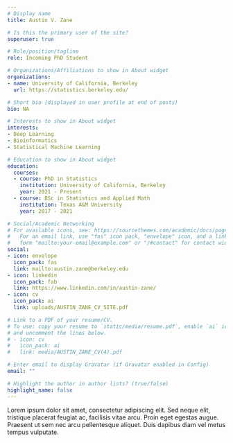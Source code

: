 ```yaml
---
# Display name
title: Austin V. Zane

# Is this the primary user of the site?
superuser: true

# Role/position/tagline
role: Incoming PhD Student

# Organizations/Affiliations to show in About widget
organizations:
- name: University of California, Berkeley
  url: https://statistics.berkeley.edu/

# Short bio (displayed in user profile at end of posts)
bio: NA

# Interests to show in About widget
interests:
- Deep Learning
- Bioinformatics
- Statistical Machine Learning

# Education to show in About widget
education:
  courses:
  - course: PhD in Statistics
    institution: University of California, Berkeley
    year: 2021 - Present
  - course: BSc in Statistics and Applied Math
    institution: Texas A&M University
    year: 2017 - 2021

# Social/Academic Networking
# For available icons, see: https://sourcethemes.com/academic/docs/page-builder/#icons
#   For an email link, use "fas" icon pack, "envelope" icon, and a link in the
#   form "mailto:your-email@example.com" or "/#contact" for contact widget.
social:
- icon: envelope
  icon_pack: fas
  link: mailto:austin.zane@berkeley.edu
- icon: linkedin
  icon_pack: fab
  link: https://www.linkedin.com/in/austin-zane/
- icon: cv
  icon_pack: ai
  link: uploads/AUSTIN_ZANE_CV_SITE.pdf

# Link to a PDF of your resume/CV.
# To use: copy your resume to `static/media/resume.pdf`, enable `ai` icons in `params.toml`, 
# and uncomment the lines below.
# - icon: cv
#   icon_pack: ai
#   link: media/AUSTIN_ZANE_CV(4).pdf

# Enter email to display Gravatar (if Gravatar enabled in Config)
email: ""

# Highlight the author in author lists? (true/false)
highlight_name: false
---
```



Lorem ipsum dolor sit amet, consectetur adipiscing elit. Sed neque elit, tristique placerat feugiat ac, facilisis vitae arcu. Proin eget egestas augue. Praesent ut sem nec arcu pellentesque aliquet. Duis dapibus diam vel metus tempus vulputate.

